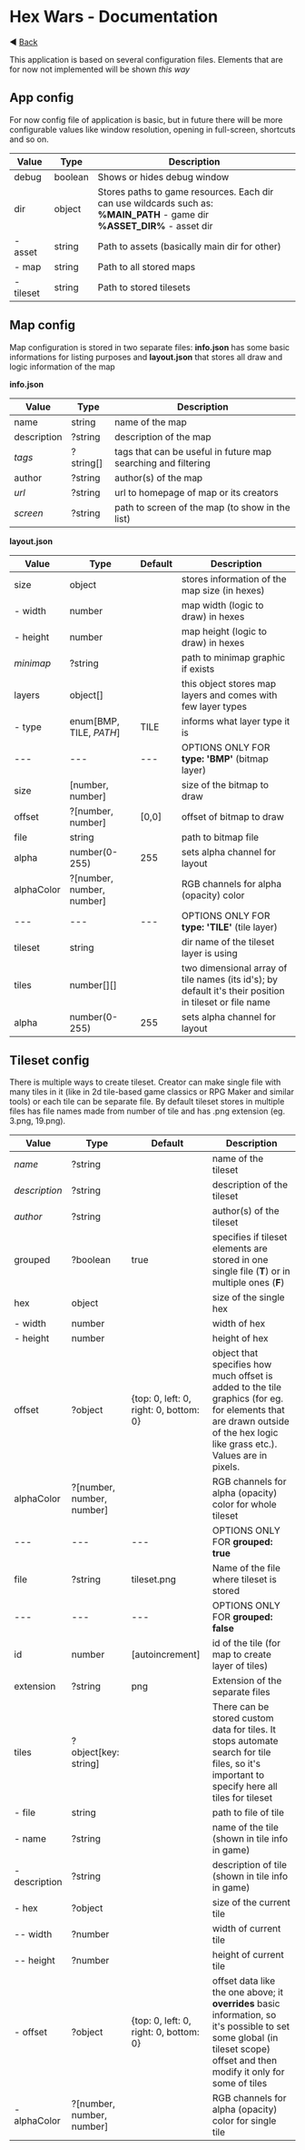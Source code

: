 # Hex Wars - Documentation

:arrow_backward: [Back](index.md)

This application is based on several configuration files. Elements that are for now not implemented will be shown _this way_

## App config

For now config file of application is basic, but in future there will be more configurable values like window resolution, opening in full-screen, shortcuts and so on.

| Value     | Type    | Description                                                                                                                         |
| --------- | ------- | ----------------------------------------------------------------------------------------------------------------------------------- |
| debug     | boolean | Shows or hides debug window                                                                                                         |
| dir       | object  | Stores paths to game resources. Each dir can use wildcards such as:<br />**%MAIN_PATH** - game dir<br />**%ASSET_DIR%** - asset dir |
| - asset   | string  | Path to assets (basically main dir for other)                                                                                       |
| - map     | string  | Path to all stored maps                                                                                                             |
| - tileset | string  | Path to stored tilesets                                                                                                             |

## Map config

Map configuration is stored in two separate files: **info.json** has some basic informations for listing purposes and **layout.json** that stores all draw and logic information of the map

**info.json**

| Value       | Type      | Description                                                   |
| ----------- | --------- | ------------------------------------------------------------- |
| name        | string    | name of the map                                               |
| description | ?string   | description of the map                                        |
| _tags_      | ?string[] | tags that can be useful in future map searching and filtering |
| author      | ?string   | author(s) of the map                                          |
| _url_       | ?string   | url to homepage of map or its creators                        |
| _screen_    | ?string   | path to screen of the map (to show in the list)               |

**layout.json**

| Value      | Type                      | Default | Description                                                                                            |
| ---------- | ------------------------- | ------- | ------------------------------------------------------------------------------------------------------ |
| size       | object                    |         | stores information of the map size (in hexes)                                                          |
| - width    | number                    |         | map width (logic to draw) in hexes                                                                     |
| - height   | number                    |         | map height (logic to draw) in hexes                                                                    |
| _minimap_  | ?string                   |         | path to minimap graphic if exists                                                                      |
| layers     | object[]                  |         | this object stores map layers and comes with few layer types                                           |
| - type     | enum[BMP, TILE, *PATH*]   | TILE    | informs what layer type it is                                                                          |
| ---        | ---                       | ---     | OPTIONS ONLY FOR **type: 'BMP'** (bitmap layer)                                                        |
| size       | [number, number]          |         | size of the bitmap to draw                                                                             |
| offset     | ?[number, number]         | [0,0]   | offset of bitmap to draw                                                                               |
| file       | string                    |         | path to bitmap file                                                                                    |
| alpha      | number(0-255)             | 255     | sets alpha channel for layout                                                                          |
| alphaColor | ?[number, number, number] |         | RGB channels for alpha (opacity) color                                                                 |
| ---        | ---                       | ---     | OPTIONS ONLY FOR **type: 'TILE'** (tile layer)                                                         |
| tileset    | string                    |         | dir name of the tileset layer is using                                                                 |
| tiles      | number\[]\[]              |         | two dimensional array of tile names (its id's); by default it's their position in tileset or file name |
| alpha      | number(0-255)             | 255     | sets alpha channel for layout                                                                          |

## Tileset config

There is multiple ways to create tileset. Creator can make single file with many tiles in it (like in 2d tile-based game classics or RPG Maker and similar tools) or each tile can be separate file. By default tileset stores in multiple files has file names made from number of tile and has .png extension (eg. 3.png, 19.png).

| Value         | Type                      | Default                                | Description                                                                                                                                                                 |
| ------------- | ------------------------- | -------------------------------------- | --------------------------------------------------------------------------------------------------------------------------------------------------------------------------- |
| _name_        | ?string                   |                                        | name of the tileset                                                                                                                                                         |
| _description_ | ?string                   |                                        | description of the tileset                                                                                                                                                  |
| _author_      | ?string                   |                                        | author(s) of the tileset                                                                                                                                                    |
| grouped       | ?boolean                  | true                                   | specifies if tileset elements are stored in one single file (**T**) or in multiple ones (**F**)                                                                             |
| hex           | object                    |                                        | size of the single hex                                                                                                                                                      |
| - width       | number                    |                                        | width of hex                                                                                                                                                                |
| - height      | number                    |                                        | height of hex                                                                                                                                                               |
| offset        | ?object                   | {top: 0, left: 0, right: 0, bottom: 0} | object that specifies how much offset is added to the tile graphics (for eg. for elements that are drawn outside of the hex logic like grass etc.). Values are in pixels.   |
| alphaColor    | ?[number, number, number] |                                        | RGB channels for alpha (opacity) color for whole tileset                                                                                                                    |
| ---           | ---                       | ---                                    | OPTIONS ONLY FOR **grouped: true**                                                                                                                                          |
| file          | ?string                   | tileset.png                            | Name of the file where tileset is stored                                                                                                                                    |
| ---           | ---                       | ---                                    | OPTIONS ONLY FOR **grouped: false**                                                                                                                                         |
| id            | number                    | [autoincrement]                        | id of the tile (for map to create layer of tiles)                                                                                                                           |
| extension     | ?string                   | png                                    | Extension of the separate files                                                                                                                                             |
| tiles         | ?object[key: string]      |                                        | There can be stored custom data for tiles. It stops automate search for tile files, so it's important to specify here all tiles for tileset                                 |
| - file        | string                    |                                        | path to file of tile                                                                                                                                                        |
| - name        | ?string                   |                                        | name of the tile (shown in tile info in game)                                                                                                                               |
| - description | ?string                   |                                        | description of tile (shown in tile info in game)                                                                                                                            |
| - hex         | ?object                   |                                        | size of the current tile                                                                                                                                                    |
| -- width      | ?number                   |                                        | width of current tile                                                                                                                                                       |
| -- height     | ?number                   |                                        | height of current tile                                                                                                                                                      |
| - offset      | ?object                   | {top: 0, left: 0, right: 0, bottom: 0} | offset data like the one above; it **overrides** basic information, so it's possible to set some global (in tileset scope) offset and then modify it only for some of tiles |
| - alphaColor  | ?[number, number, number] |                                        | RGB channels for alpha (opacity) color for single tile                                                                                                                      |
